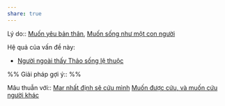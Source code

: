 ```yaml
---
share: true
---
```

Lý do:: [Muốn yêu bản thân](../Mu%E1%BB%91n%20y%C3%AAu%20b%E1%BA%A3n%20th%C3%A2n.md), [Muốn sống như một con người](./Mu%E1%BB%91n%20s%E1%BB%91ng%20nh%C6%B0%20m%E1%BB%99t%20con%20ng%C6%B0%E1%BB%9Di.md)

Hệ quả của vấn đề này:
- [Người ngoài thấy Thảo sống lệ thuộc](../../C%C3%A1c%20v%C3%B2ng%20lu%E1%BA%A9n%20qu%E1%BA%A9n/Ti%E1%BA%BFp%20nh%E1%BA%ADn%20c%E1%BB%A7a%20ng%C6%B0%E1%BB%9Di%20ngo%C3%A0i/Ng%C6%B0%E1%BB%9Di%20ngo%C3%A0i%20th%E1%BA%A5y%20Th%E1%BA%A3o%20s%E1%BB%91ng%20l%E1%BB%87%20thu%E1%BB%99c.md)


%%
Giải pháp gợi ý:: 
%%



Mâu thuẫn với:: 
[Mar nhất định sẽ cứu mình](./Mar%20nh%E1%BA%A5t%20%C4%91%E1%BB%8Bnh%20s%E1%BA%BD%20c%E1%BB%A9u%20m%C3%ACnh.md)
[Muốn được cứu, và muốn cứu người khác](./Mu%E1%BB%91n%20%C4%91%C6%B0%E1%BB%A3c%20c%E1%BB%A9u,%20v%C3%A0%20mu%E1%BB%91n%20c%E1%BB%A9u%20ng%C6%B0%E1%BB%9Di%20kh%C3%A1c.md)
